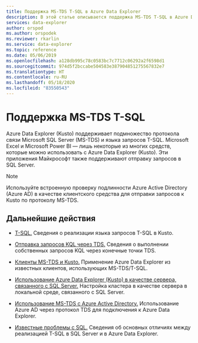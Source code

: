 ```yaml
---
title: Поддержка MS-TDS T-SQL в Azure Data Explorer
description: В этой статье описывается поддержка MS-TDS T-SQL в Azure Data Explorer.
services: data-explorer
author: orspod
ms.author: orspodek
ms.reviewer: rkarlin
ms.service: data-explorer
ms.topic: reference
ms.date: 05/06/2019
ms.openlocfilehash: a128db995c78c0583bc7c7712c06292a2f6598d1
ms.sourcegitcommit: 974d5f2bccabe504583e387904851275567832e7
ms.translationtype: HT
ms.contentlocale: ru-RU
ms.lasthandoff: 05/18/2020
ms.locfileid: "83550543"
---
```

# <a name="ms-tds-t-sql-support"></a>Поддержка MS-TDS T-SQL

Azure Data Explorer (Kusto) поддерживает подмножество протокола связи Microsoft SQL Server (MS-TDS) и языка запросов T-SQL. Microsoft Excel и Microsoft Power BI — лишь некоторые из многих средств, которые можно использовать с Azure Data Explorer (Kusto). Эти приложения Майкрософт также поддерживают отправку запросов в SQL Server.

> [!NOTE]
> Используйте встроенную проверку подлинности Azure Active Directory (Azure AD) в качестве клиентского средства для отправки запросов к Kusto по протоколу MS-TDS.

## <a name="next-steps"></a>Дальнейшие действия

* [T-SQL.](./t-sql.md) Сведения о реализации языка запросов T-SQL в Kusto. 

* [Отправка запросов KQL через TDS.](./tdskql.md) Сведения о выполнении собственных запросов KQL через конечные точки TDS.

* [Клиенты MS-TDS и Kusto.](./clients.md) Применение Azure Data Explorer из известных клиентов, использующих MS-TDS/T-SQL.

* [Использование Azure Data Explorer (Kusto) в качестве сервера, связанного с SQL Server.](./linkedserver.md) Настройка кластера в качестве сервера в локальной среде, связанного с SQL Server. 

* [Использование MS-TDS с Azure Active Directory.](./aad.md) Использование Azure AD через протокол TDS для подключения к Azure Data Explorer.

* [Известные проблемы с SQL.](./sqlknownissues.md) Сведения об основных отличиях между реализацией T-SQL в SQL Server и в Azure Data Explorer.
